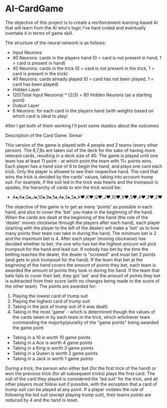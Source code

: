 # AI-CardGame

The objective of this project is to create a reinforcement learning based AI that will learn from the AI who's logic I've hard coded and eventually overtake it in terms of game skill.

The structure of the neural network is as follows:
- Input Neurons
 - 40 Neurons: cards in the players hand (0 = card is not present in hand, 1 = card is present in hand)
 - 40 Neurons: cards in the trick (0 = card is not present in the trick, 1 = card is present in the trick)
 - 40 Neurons: cards already played (0 = card has not been played, 1 = card has been played)
- Hidden Layer
 - 120(Total Input Neurons) * (2/3) = 80 Hidden Neurons (as a starting point)
- Output Layer
 - 6 Neurons: for each card in the players hand (with weights based on which card is ideal to play)

After I get both of them working I'll post some stastics about the outcomes



Description of the Card Game: Smear

This version of the game is played with 4 people and 2 teams (every other person). The 6,7,8s are taken out of the deck for the sake of having more relevant cards, resulting in a deck size of 40. The game is played until one team has at least 11 point - at which point the team with 11+ points wins. Each player has a hand size of 6 to begin the hand, and plays one card each trick. Only the player is allowed to see their respective hand. The card that wins the trick is decided by the cards' values, taking into account trump suit. For example, if the suit led in the trick was hearts and the trumpsuit is spades, the hierarchy of cards to win the trick would be:
- A♠,K♠,Q♠,J♠,10♠,9♠,5♠,4♠,3♠,2♠,A♥,K♥,Q♥,J♥,10♥,9♥,5♥,4♥,3♥,2♥

The objective of the game is to get as many 'points' as possible in each hand, and also to cover the 'bet' you make in the beginning of the hand. When the cards are dealt at the beginning of the hand (the role of the 'dealer' moves clockwise through the players after each hand), each player (starting with the player to the left of the dealer) will make a 'bet' as to how many points their team can take in during the hand. The minimum bet is 2 and the maximum bet is 4. After each player (moving clockwise) has decided whether to bet, the one who has bet the highest amount will pick trumpsuit for the hand and lead out. If nobody has bet by the time the betting reaches the dealer, the dealer is "screwed" and must bet 2 points (and gets to pick trumpsuit for the hand). If the team that bet at the beginning of the hand covers the amount of points they bet, each team is awarded the amount of points they took in during the hand. If the team that bets fails to cover their bet, they got 'set' and the amount of points they bet is subtracted from their score (with no changes being made to the score of the other team).
The points are awarded for:
1. Playing the lowest card of trump suit
2. Playing the highest card of trump suit
3. Taking in the jack of trump suit (if it was dealt)
4. Taking in the most 'game' - which is determined though the values of the cards taken in by each team in the trick, which whichever team commanding the majority/plurality of the "game points" being awarded the game point
 - Taking in a 10 is worth 10 game points
 - Taking in a Ace is worth 4 game points
 - Taking in a King is worth 3 game points
 - Taking in a Queen is worth 2 game points
 - Taking in a Jack is worth 1 game points 
 
During a trick, the person who either bet (for the first trick of the hand) or won the previous trick (for all subsequent tricks) plays the first card. The suit of the card they played is considered the 'led suit' for the trick, and all other players must follow suit if possible, with the exception that a card of trump suit can be played at any point. If a player violates the rule of following the led suit (except playing trump suit), their teams points are reduced by 4 and the hand is reset.
